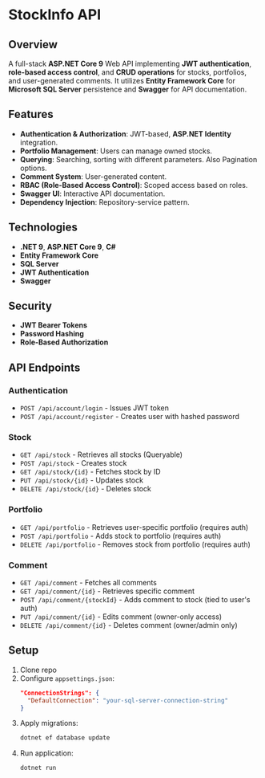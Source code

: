 # StockInfo API

## Overview
A full-stack **ASP.NET Core 9** Web API implementing **JWT authentication**, **role-based access control**, and **CRUD operations** for stocks, portfolios, and user-generated comments. It utilizes **Entity Framework Core** for **Microsoft SQL Server** persistence and **Swagger** for API documentation.

## Features
- **Authentication & Authorization**: JWT-based, **ASP.NET Identity** integration.
- **Portfolio Management**: Users can manage owned stocks.
- **Querying**: Searching, sorting with different parameters. Also Pagination options.
- **Comment System**: User-generated content.
- **RBAC (Role-Based Access Control)**: Scoped access based on roles.
- **Swagger UI**: Interactive API documentation.
- **Dependency Injection**: Repository-service pattern.

## Technologies
- **.NET 9**, **ASP.NET Core 9**, **C#**
- **Entity Framework Core**
- **SQL Server**
- **JWT Authentication**
- **Swagger**

## Security
- **JWT Bearer Tokens**
- **Password Hashing** 
- **Role-Based Authorization**

## API Endpoints
### Authentication
- `POST /api/account/login` - Issues JWT token
- `POST /api/account/register` - Creates user with hashed password

### Stock
- `GET /api/stock` - Retrieves all stocks (Queryable)
- `POST /api/stock` - Creates stock
- `GET /api/stock/{id}` - Fetches stock by ID
- `PUT /api/stock/{id}` - Updates stock
- `DELETE /api/stock/{id}` - Deletes stock

### Portfolio
- `GET /api/portfolio` - Retrieves user-specific portfolio (requires auth)
- `POST /api/portfolio` - Adds stock to portfolio (requires auth)
- `DELETE /api/portfolio` - Removes stock from portfolio (requires auth)

### Comment
- `GET /api/comment` - Fetches all comments
- `GET /api/comment/{id}` - Retrieves specific comment
- `POST /api/comment/{stockId}` - Adds comment to stock (tied to user's auth)
- `PUT /api/comment/{id}` - Edits comment (owner-only access)
- `DELETE /api/comment/{id}` - Deletes comment (owner/admin only)

## Setup
1. Clone repo
2. Configure `appsettings.json`:
   ```json
   "ConnectionStrings": {
     "DefaultConnection": "your-sql-server-connection-string"
   }
   ```
3. Apply migrations:
   ```sh
   dotnet ef database update
   ```
4. Run application:
   ```sh
   dotnet run
   ```
